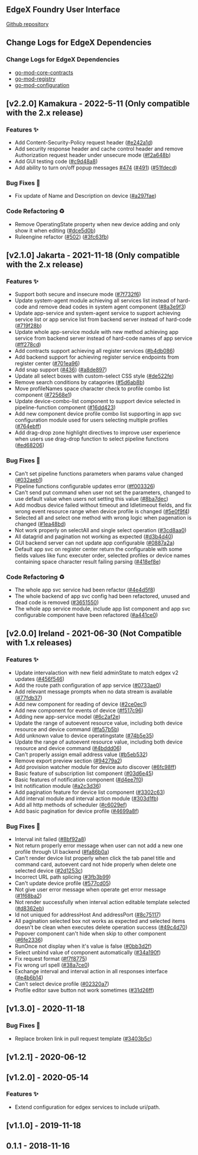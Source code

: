
<a name="EdgeX User Interface (found in edgex-ui-go) Changelog"></a>
## EdgeX Foundry User Interface
[Github repository](https://github.com/edgexfoundry/edgex-ui-go)

## Change Logs for EdgeX Dependencies

### Change Logs for EdgeX Dependencies

- [go-mod-core-contracts](https://github.com/edgexfoundry/go-mod-core-contracts/blob/v2.1.0/CHANGELOG.md)
- [go-mod-registry](https://github.com/edgexfoundry/go-mod-registry/blob/v2.1.0/CHANGELOG.md)
- [go-mod-configuration](https://github.com/edgexfoundry/go-mod-configuration/blob/v2.1.0/CHANGELOG.md)

## [v2.2.0] Kamakura - 2022-5-11 (Only compatible with the 2.x release)

### Features ✨
- Add Content-Security-Policy request header ([#e242a1d](https://github.com/edgexfoundry/edgex-ui-go/commits/e242a1d))
- Add security response header and cache control header and remove Authorization request header under unsecure mode ([#f2a648b](https://github.com/edgexfoundry/edgex-ui-go/commits/f2a648b))
- Add GUI testing code ([#c9d48a8](https://github.com/edgexfoundry/edgex-ui-go/commits/c9d48a8))
- Add ability to turn on/off popup messages [#474](https://github.com/edgexfoundry/edgex-ui-go/issues/474) ([#491](https://github.com/edgexfoundry/edgex-ui-go/issues/491)) ([#51fdecd](https://github.com/edgexfoundry/edgex-ui-go/commits/51fdecd))
### Bug Fixes 🐛
- Fix update of Name and Description on device ([#a297fae](https://github.com/edgexfoundry/edgex-ui-go/commits/a297fae))
### Code Refactoring ♻
- Remove OperatingState property when new device adding and only show it when editing ([#dce5d0b](https://github.com/edgexfoundry/edgex-ui-go/commits/dce5d0b))
- Ruleengine refactor ([#502](https://github.com/edgexfoundry/edgex-ui-go/issues/502)) ([#3fc63fb](https://github.com/edgexfoundry/edgex-ui-go/commits/3fc63fb))

## [v2.1.0] Jakarta - 2021-11-18 (Only compatible with the 2.x release)

### Features ✨
- Support both secure and insecure mode ([#7f732f6](https://github.com/edgexfoundry/edgex-ui-go/commits/7f732f6))
- Update system-agent module achieving all services list instead of hard-code and remove dead codes in system agent component ([#8a3e9f3](https://github.com/edgexfoundry/edgex-ui-go/commits/8a3e9f3))
- Update app-service and system-agent service to support achieving service list or app service list from backend server instead of hard-code ([#719f28b](https://github.com/edgexfoundry/edgex-ui-go/commits/719f28b))
- Update whole app-service module with new method achieving app service from backend server instead of hard-code names of app service ([#ff278cd](https://github.com/edgexfoundry/edgex-ui-go/commits/ff278cd))
- Add contracts support achieving all register services ([#b4db086](https://github.com/edgexfoundry/edgex-ui-go/commits/b4db086))
- Add backend support for achieving register service endpoints from register center ([#701ea96](https://github.com/edgexfoundry/edgex-ui-go/commits/701ea96))
- Add snap support ([#436](https://github.com/edgexfoundry/edgex-ui-go/issues/436)) ([#a8de897](https://github.com/edgexfoundry/edgex-ui-go/commits/a8de897))
- Update all select boxes with custom-select CSS style ([#de522fe](https://github.com/edgexfoundry/edgex-ui-go/commits/de522fe))
- Remove search conditions by catagories ([#5d6ab8b](https://github.com/edgexfoundry/edgex-ui-go/commits/5d6ab8b))
- Move profileNames space character check to profile combo list component ([#72568e1](https://github.com/edgexfoundry/edgex-ui-go/commits/72568e1))
- Update device-combo-list component to support device selected in pipeline-function component ([#16dd423](https://github.com/edgexfoundry/edgex-ui-go/commits/16dd423))
- Add new component device profile combo list supporting in app svc configuration module used for users selecting multiple profiles ([#764ebff](https://github.com/edgexfoundry/edgex-ui-go/commits/764ebff))
- Add drag-drop zone highlight directives to improve user experience when users use drag-drop function to select pipeline functions ([#ed68206](https://github.com/edgexfoundry/edgex-ui-go/commits/ed68206))
### Bug Fixes 🐛
- Can't set pipeline functions parameters when params value changed ([#032aeb1](https://github.com/edgexfoundry/edgex-ui-go/commits/032aeb1))
- Pipeline functions configurable updates error ([#f003326](https://github.com/edgexfoundry/edgex-ui-go/commits/f003326))
- Can't send put command when user not set the parameters, changed to use default value when users not setting this value ([#8ba7dec](https://github.com/edgexfoundry/edgex-ui-go/commits/8ba7dec))
- Add modbus device failed without timeout and Idletimeout fields, and fix wrong event resource range when device profile is changed ([#5e0f9f4](https://github.com/edgexfoundry/edgex-ui-go/commits/5e0f9f4))
- Selected all and select one method with wrong logic when pagenation is changed ([#1ea48bd](https://github.com/edgexfoundry/edgex-ui-go/commits/1ea48bd))
- Not work properly on selectAll and single select operation ([#3cd8aa0](https://github.com/edgexfoundry/edgex-ui-go/commits/3cd8aa0))
- All datagrid and pagination not working as expected ([#d3b4d40](https://github.com/edgexfoundry/edgex-ui-go/commits/d3b4d40))
- GUI backend server can not update app configurable ([#0887a2a](https://github.com/edgexfoundry/edgex-ui-go/commits/0887a2a))
- Default app svc on register center return the configurable with some fields values like func executer order, selected profiles or device names containing space character result failing parsing ([#418ef8e](https://github.com/edgexfoundry/edgex-ui-go/commits/418ef8e))
### Code Refactoring ♻
- The whole app svc service had been refactor ([#4e4d5f8](https://github.com/edgexfoundry/edgex-ui-go/commits/4e4d5f8))
- The whole backend of app svc config had been refactored, unused and dead code is removed ([#3651550](https://github.com/edgexfoundry/edgex-ui-go/commits/3651550))
- The whole app service module, include app list component and app svc configurable component have been refactored ([#a441ce0](https://github.com/edgexfoundry/edgex-ui-go/commits/a441ce0))

## [v2.0.0] Ireland - 2021-06-30  (Not Compatible with 1.x releases)

### Features ✨
- Update intervalaction with new field adminState to match edgex v2 updates ([#456f546](https://github.com/edgexfoundry/edgex-ui-go/commits/456f546))
- Add the route path configuration of app service ([#0733ae0](https://github.com/edgexfoundry/edgex-ui-go/commits/0733ae0))
- Add relevant message prompts when no data stream is available ([#77fdb37](https://github.com/edgexfoundry/edgex-ui-go/commits/77fdb37))
- Add new component for reading of device ([#2ce0ec1](https://github.com/edgexfoundry/edgex-ui-go/commits/2ce0ec1))
- Add new component for events of device ([#f517c96](https://github.com/edgexfoundry/edgex-ui-go/commits/f517c96))
- Adding new app-service model ([#6c2af2e](https://github.com/edgexfoundry/edgex-ui-go/commits/6c2af2e))
- Update the range of autoevent resource value, including both device resource and device command ([#fa57b5b](https://github.com/edgexfoundry/edgex-ui-go/commits/fa57b5b))
- Add unknown value to device operatingstate ([#74b5e35](https://github.com/edgexfoundry/edgex-ui-go/commits/74b5e35))
- Update the range of autoevent resource value, including both device resource and device command ([#4bddd06](https://github.com/edgexfoundry/edgex-ui-go/commits/4bddd06))
- Can't properly assign email address value ([#b5eb532](https://github.com/edgexfoundry/edgex-ui-go/commits/b5eb532))
- Remove export preview section ([#94279a2](https://github.com/edgexfoundry/edgex-ui-go/commits/94279a2))
- Add provision watcher module for device auto discover ([#6fc98ff](https://github.com/edgexfoundry/edgex-ui-go/commits/6fc98ff))
- Basic feature of subscription list component ([#03d6e45](https://github.com/edgexfoundry/edgex-ui-go/commits/03d6e45))
- Basic features of notification component ([#d4ee7f0](https://github.com/edgexfoundry/edgex-ui-go/commits/d4ee7f0))
- Init notification module ([#a2c3d36](https://github.com/edgexfoundry/edgex-ui-go/commits/a2c3d36))
- Add pagination feature for device list component ([#3302c63](https://github.com/edgexfoundry/edgex-ui-go/commits/3302c63))
- Add interval module and interval action module ([#303d1fb](https://github.com/edgexfoundry/edgex-ui-go/commits/303d1fb))
- Add all http methods of scheduler ([#c6029ef](https://github.com/edgexfoundry/edgex-ui-go/commits/c6029ef))
- Add basic pagination for device profile ([#4699a8f](https://github.com/edgexfoundry/edgex-ui-go/commits/4699a8f))

### Bug Fixes 🐛
- Interval init failed ([#8bf92a8](https://github.com/edgexfoundry/edgex-ui-go/commits/8bf92a8))
- Not return properly error message when user can not add a new one profile through UI backend ([#fa86b0a](https://github.com/edgexfoundry/edgex-ui-go/commits/fa86b0a))
- Can't render device list properly when click the tab panel title and command card, autoevent card not hide properly when delete one selected device ([#2d1253c](https://github.com/edgexfoundry/edgex-ui-go/commits/2d1253c))
- Incorrect URL path splicing ([#3fb3b99](https://github.com/edgexfoundry/edgex-ui-go/commits/3fb3b99))
- Can't update device profile ([#577cd05](https://github.com/edgexfoundry/edgex-ui-go/commits/577cd05))
- Not give user error message when operate get error message ([#1f68ba2](https://github.com/edgexfoundry/edgex-ui-go/commits/1f68ba2))
- Not render successfully when interval action editable template selected ([#d8362eb](https://github.com/edgexfoundry/edgex-ui-go/commits/d8362eb))
- Id not uniqued for addressHost And addressPort ([#8c75117](https://github.com/edgexfoundry/edgex-ui-go/commits/8c75117))
- All pagination selected box not works as expected and selected items doesn't be clean when executes delete operation success ([#49c4d70](https://github.com/edgexfoundry/edgex-ui-go/commits/49c4d70))
- Popover component can't hide when skip to other component ([#6fe2336](https://github.com/edgexfoundry/edgex-ui-go/commits/6fe2336))
- RunOnce not display when it's value is false ([#0bb3d2f](https://github.com/edgexfoundry/edgex-ui-go/commits/0bb3d2f))
- Select unbind value of component automatically ([#34a190f](https://github.com/edgexfoundry/edgex-ui-go/commits/34a190f))
- Fix request format ([#f7f8775](https://github.com/edgexfoundry/edgex-ui-go/commits/f7f8775))
- Fix wrong url spell ([#38a7ce0](https://github.com/edgexfoundry/edgex-ui-go/commits/38a7ce0))
- Exchange interval and interval action in all responses interface ([#e4b6b14](https://github.com/edgexfoundry/edgex-ui-go/commits/e4b6b14))
- Can't select device profile ([#02320a7](https://github.com/edgexfoundry/edgex-ui-go/commits/02320a7))
- Profile editor save button not work sometimes ([#31d26ff](https://github.com/edgexfoundry/edgex-ui-go/commits/31d26ff))

<a name="v1.3.0"></a>
## [v1.3.0] - 2020-11-18

### Bug Fixes 🐛
- Replace broken link in pull request template ([#3403b5c](https://github.com/edgexfoundry/edgex-ui-go/commits/3403b5c))

<a name="v1.2.1"></a>
## [v1.2.1] - 2020-06-12

<a name="v1.2.0"></a>
## [v1.2.0] - 2020-05-14

### Features ✨
- Extend configuration for edgex services to include uri/path.

<a name="v1.1.0"></a>
## [v1.1.0] - 2019-11-18

<a name="0.1.1"></a>
## 0.1.1 - 2018-11-16
